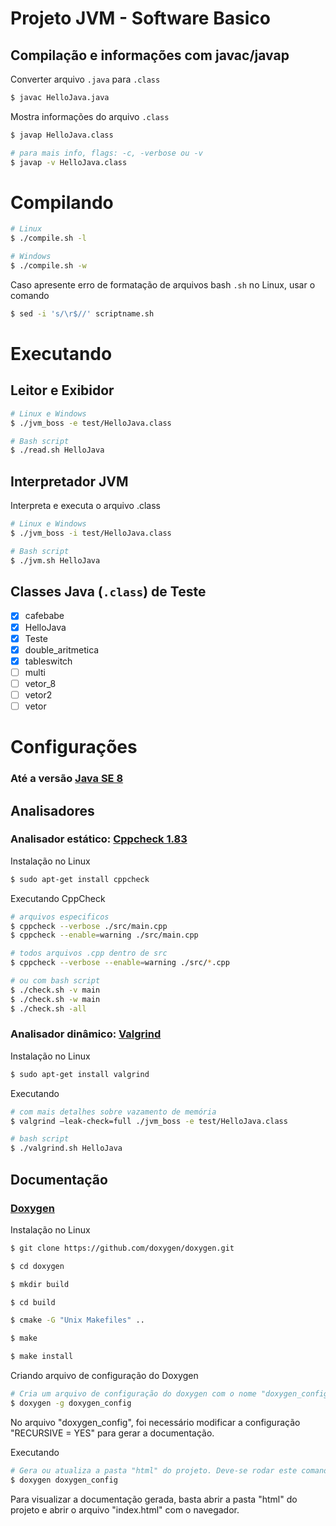 # Projeto JVM - Software Basico

## Compilação e informações com javac/javap

Converter arquivo ``.java`` para ``.class``

``` bash
$ javac HelloJava.java
```

Mostra informações do arquivo ``.class``

``` bash
$ javap HelloJava.class

# para mais info, flags: -c, -verbose ou -v
$ javap -v HelloJava.class
```

# Compilando

``` bash
# Linux
$ ./compile.sh -l

# Windows
$ ./compile.sh -w
```

Caso apresente erro de formatação de arquivos bash ``.sh`` no Linux, usar o comando 

```bash
$ sed -i 's/\r$//' scriptname.sh
```

# Executando

## Leitor e Exibidor

``` bash
# Linux e Windows
$ ./jvm_boss -e test/HelloJava.class

# Bash script
$ ./read.sh HelloJava
```

## Interpretador JVM

Interpreta e executa o arquivo .class

``` bash
# Linux e Windows
$ ./jvm_boss -i test/HelloJava.class

# Bash script
$ ./jvm.sh HelloJava
```

## Classes Java (``.class``) de Teste

- [x] cafebabe
- [x] HelloJava
- [x] Teste
- [x] double_aritmetica
- [x] tableswitch
- [ ] multi
- [ ] vetor_8
- [ ] vetor2
- [ ] vetor

<!-- 1- Fazer vetor e multi funcionar -->
<!-- Fazer os .java de multi e vetor-->
<!-- 1- Refatorar o class_loader -->
<!-- Frame teria que pegar dentro do Method area.  -->
<!-- 1- Ver as funções de Cp_Info. Existem 2 funções -->
 
<!-- Frame -->
<!-- Class Loader -->
<!-- Cp_Info  -->
<!-- Arquivos que usam super class -->
<!-- Testar vetor -->
<!--  -->
# Configurações

### Até a versão [Java SE 8](https://docs.oracle.com/javase/specs/jvms/se8/html/index.html)

## Analisadores 

### Analisador estático: [Cppcheck 1.83](http://cppcheck.sourceforge.net) 

Instalação no Linux

``` bash
$ sudo apt-get install cppcheck
```

Executando CppCheck

``` bash
# arquivos especificos
$ cppcheck --verbose ./src/main.cpp
$ cppcheck --enable=warning ./src/main.cpp

# todos arquivos .cpp dentro de src
$ cppcheck --verbose --enable=warning ./src/*.cpp

# ou com bash script
$ ./check.sh -v main
$ ./check.sh -w main
$ ./check.sh -all

```

### Analisador dinâmico: [Valgrind](https://www.valgrind.org/) 

Instalação no Linux

``` bash
$ sudo apt-get install valgrind
```

Executando

``` bash
# com mais detalhes sobre vazamento de memória
$ valgrind –leak-check=full ./jvm_boss -e test/HelloJava.class

# bash script
$ ./valgrind.sh HelloJava
```
## Documentação

### [Doxygen](https://www.doxygen.nl/index.html) 

Instalação no Linux

``` bash
$ git clone https://github.com/doxygen/doxygen.git

$ cd doxygen

$ mkdir build

$ cd build

$ cmake -G "Unix Makefiles" ..

$ make

$ make install
```

Criando arquivo de configuração do Doxygen

``` bash
# Cria um arquivo de configuração do doxygen com o nome "doxygen_config"
$ doxygen -g doxygen_config
```

No arquivo "doxygen_config", foi necessário modificar a configuração "RECURSIVE = YES" para gerar a documentação.

Executando

``` bash
# Gera ou atualiza a pasta "html" do projeto. Deve-se rodar este comando sempre que o código for atualizado
$ doxygen doxygen_config
```

Para visualizar a documentação gerada, basta abrir a pasta "html" do projeto e abrir o arquivo "index.html" com o navegador.